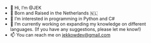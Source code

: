 - 👋 Hi, I’m @JEK
- 📍 Born and Raised in the Netherlands 🇳🇱
- 👀 I’m interested in programming in Python and C#
- 🌱 I’m currently working on expanding my knowledge on different languages. (If you have any suggestions, please let me know!)
- 📫 You can reach me on jekkowdev@gmail.com

<!---
Jekkow/Jekkow is a ✨ special ✨ repository because its `README.md` (this file) appears on your GitHub profile.
You can click the Preview link to take a look at your changes.
--->
